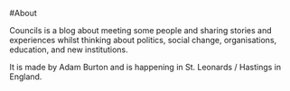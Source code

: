 #About

Councils is a blog about meeting some people and sharing stories and experiences whilst thinking about politics, social change, organisations, education, and new institutions.

It is made by Adam Burton and is happening in St. Leonards / Hastings in England.
